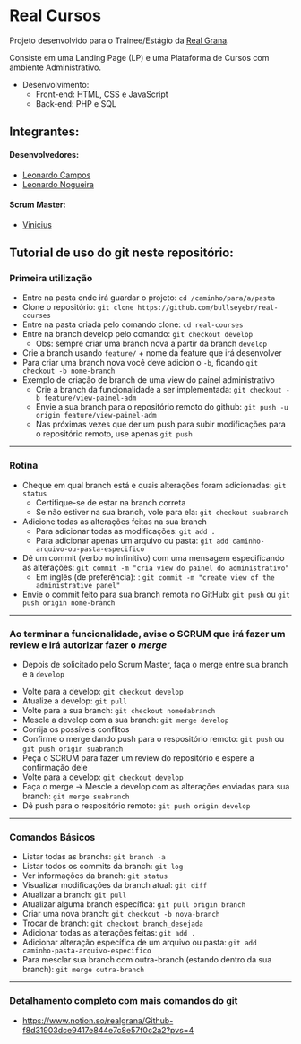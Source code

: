 # Real Cursos

Projeto desenvolvido para o Trainee/Estágio da [Real Grana](https://realgrana.com.br/). 

Consiste em uma Landing Page (LP) e uma Plataforma de Cursos com ambiente Administrativo.

- Desenvolvimento:
  - Front-end: HTML, CSS e JavaScript
  - Back-end: PHP e SQL


## Integrantes:

#### Desenvolvedores:

- [Leonardo Campos](https://github.com/fcamposleonardo)
- [Leonardo Nogueira](https://github.com/Leosharkdev)


#### Scrum Master:

- [Vinicius](https://www.linkedin.com/in/vinicius-carlos/)



## Tutorial de uso do git neste repositório:




### Primeira utilização

- Entre na pasta onde irá guardar o projeto: `cd /caminho/para/a/pasta`
- Clone o repositório: `git clone https://github.com/bullseyebr/real-courses`
- Entre na pasta criada pelo comando clone: `cd real-courses`
- Entre na branch develop pelo comando: `git checkout develop`
  - Obs: sempre criar uma branch nova a partir da branch `develop`
- Crie a branch usando `feature/` + nome da feature que irá desenvolver
- Para criar uma branch nova você deve adicion o `-b`, ficando `git checkout -b nome-branch`
- Exemplo de criação de branch de uma view do painel administrativo
  - Crie a branch da funcionalidade a ser implementada: `git checkout -b feature/view-painel-adm`
  - Envie a sua branch para o repositório remoto do github: `git push -u origin feature/view-painel-adm`
  - Nas próximas vezes que der um push para subir modificações para o repositório remoto, use apenas `git push`
---

### Rotina

- Cheque em qual branch está e quais alterações foram adicionadas: `git status`
  - Certifique-se de estar na branch correta
  - Se não estiver na sua branch, vole para ela: `git checkout suabranch`
- Adicione todas as alterações feitas na sua branch
  - Para adicionar todas as modificações: `git add .`
  - Para adicionar apenas um arquivo ou pasta: `git add caminho-arquivo-ou-pasta-especifico`
- Dê um commit (verbo no infinitivo) com uma mensagem especificando as alterações: `git commit -m "cria view do painel do administrativo"`
  - Em inglês (de preferência): : `git commit -m "create view of the administrative panel"`
- Envie o commit feito para sua branch remota no GitHub: `git push` ou `git push origin nome-branch`
---

### Ao terminar a funcionalidade, avise o SCRUM que irá fazer um review e irá autorizar fazer o *merge*

- Depois de solicitado pelo Scrum Master, faça o merge entre sua branch e a `develop`
* Volte para a develop: `git checkout develop`
* Atualize a develop: `git pull`
* Volte para a sua branch: `git checkout nomedabranch`
* Mescle a develop com a sua branch: `git merge develop`
* Corrija os possíveis conflitos
* Confirme o merge dando push para o respositório remoto: `git push` ou `git push origin suabranch`
* Peça o SCRUM para fazer um review do repositório e espere a confirmação dele
* Volte para a develop: `git checkout develop`
* Faça o merge -> Mescle a develop com as alterações enviadas para sua branch: `git merge suabranch`
* Dê push para o respositório remoto: `git push origin develop`
---


### Comandos Básicos

* Listar todas as branchs: `git branch -a`
* Listar todos os commits da branch: `git log`
* Ver informações da branch: `git status`
* Visualizar modificações da branch atual: `git diff`
* Atualizar a branch: `git pull`
* Atualizar alguma branch específica: `git pull origin branch`
* Criar uma nova branch: `git checkout -b nova-branch`
* Trocar de branch: `git checkout branch_desejada`
* Adicionar todas as alterações feitas: `git add .`
* Adicionar alteração específica de um arquivo ou pasta: `git add caminho-pasta-arquivo-especifico`
* Para mesclar sua branch com outra-branch (estando dentro da sua branch): `git merge outra-branch`
---

### Detalhamento completo com mais comandos do git

- https://www.notion.so/realgrana/Github-f8d31903dce9417e844e7c8e57f0c2a2?pvs=4
